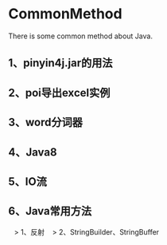 # CommonMethod
There is some common method about Java.

## 1、pinyin4j.jar的用法
## 2、poi导出excel实例
## 3、word分词器
## 4、Java8
## 5、IO流
## 6、Java常用方法
    > 1、反射
    > 2、StringBuilder、StringBuffer
